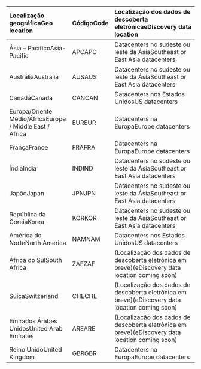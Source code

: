 
|<span data-ttu-id="db24c-101">**Localização geográfica**</span><span class="sxs-lookup"><span data-stu-id="db24c-101">**Geo location**</span></span>             |<span data-ttu-id="db24c-102">**Código**</span><span class="sxs-lookup"><span data-stu-id="db24c-102">**Code**</span></span>|<span data-ttu-id="db24c-103">**Localização dos dados de descoberta eletrônica**</span><span class="sxs-lookup"><span data-stu-id="db24c-103">**eDiscovery data location**</span></span>      |
|:----------------------------|:-------|:---------------------------------|
|<span data-ttu-id="db24c-104">Ásia – Pacífico</span><span class="sxs-lookup"><span data-stu-id="db24c-104">Asia-Pacific</span></span>                 |<span data-ttu-id="db24c-105">APC</span><span class="sxs-lookup"><span data-stu-id="db24c-105">APC</span></span>     |<span data-ttu-id="db24c-106">Datacenters no sudeste ou leste da Ásia</span><span class="sxs-lookup"><span data-stu-id="db24c-106">Southeast or East Asia datacenters</span></span>|
|<span data-ttu-id="db24c-107">Austrália</span><span class="sxs-lookup"><span data-stu-id="db24c-107">Australia</span></span>                    |<span data-ttu-id="db24c-108">AUS</span><span class="sxs-lookup"><span data-stu-id="db24c-108">AUS</span></span>     |<span data-ttu-id="db24c-109">Datacenters no sudeste ou leste da Ásia</span><span class="sxs-lookup"><span data-stu-id="db24c-109">Southeast or East Asia datacenters</span></span>|
|<span data-ttu-id="db24c-110">Canadá</span><span class="sxs-lookup"><span data-stu-id="db24c-110">Canada</span></span>                       |<span data-ttu-id="db24c-111">CAN</span><span class="sxs-lookup"><span data-stu-id="db24c-111">CAN</span></span>     |<span data-ttu-id="db24c-112">Datacenters nos Estados Unidos</span><span class="sxs-lookup"><span data-stu-id="db24c-112">US datacenters</span></span>                    |
|<span data-ttu-id="db24c-113">Europa/Oriente Médio/África</span><span class="sxs-lookup"><span data-stu-id="db24c-113">Europe / Middle East / Africa</span></span>|<span data-ttu-id="db24c-114">EUR</span><span class="sxs-lookup"><span data-stu-id="db24c-114">EUR</span></span>     |<span data-ttu-id="db24c-115">Datacenters na Europa</span><span class="sxs-lookup"><span data-stu-id="db24c-115">Europe datacenters</span></span>                |
|<span data-ttu-id="db24c-116">França</span><span class="sxs-lookup"><span data-stu-id="db24c-116">France</span></span>                       |<span data-ttu-id="db24c-117">FRA</span><span class="sxs-lookup"><span data-stu-id="db24c-117">FRA</span></span>     |<span data-ttu-id="db24c-118">Datacenters na Europa</span><span class="sxs-lookup"><span data-stu-id="db24c-118">Europe datacenters</span></span>                |
|<span data-ttu-id="db24c-119">Índia</span><span class="sxs-lookup"><span data-stu-id="db24c-119">India</span></span>                        |<span data-ttu-id="db24c-120">IND</span><span class="sxs-lookup"><span data-stu-id="db24c-120">IND</span></span>     |<span data-ttu-id="db24c-121">Datacenters no sudeste ou leste da Ásia</span><span class="sxs-lookup"><span data-stu-id="db24c-121">Southeast or East Asia datacenters</span></span>|
|<span data-ttu-id="db24c-122">Japão</span><span class="sxs-lookup"><span data-stu-id="db24c-122">Japan</span></span>                        |<span data-ttu-id="db24c-123">JPN</span><span class="sxs-lookup"><span data-stu-id="db24c-123">JPN</span></span>     |<span data-ttu-id="db24c-124">Datacenters no sudeste ou leste da Ásia</span><span class="sxs-lookup"><span data-stu-id="db24c-124">Southeast or East Asia datacenters</span></span>|
|<span data-ttu-id="db24c-125">República da Coreia</span><span class="sxs-lookup"><span data-stu-id="db24c-125">Korea</span></span>                        |<span data-ttu-id="db24c-126">KOR</span><span class="sxs-lookup"><span data-stu-id="db24c-126">KOR</span></span>     |<span data-ttu-id="db24c-127">Datacenters no sudeste ou leste da Ásia</span><span class="sxs-lookup"><span data-stu-id="db24c-127">Southeast or East Asia datacenters</span></span>|
|<span data-ttu-id="db24c-128">América do Norte</span><span class="sxs-lookup"><span data-stu-id="db24c-128">North America</span></span>                |<span data-ttu-id="db24c-129">NAM</span><span class="sxs-lookup"><span data-stu-id="db24c-129">NAM</span></span>     |<span data-ttu-id="db24c-130">Datacenters nos Estados Unidos</span><span class="sxs-lookup"><span data-stu-id="db24c-130">US datacenters</span></span>                    |
|<span data-ttu-id="db24c-131">África do Sul</span><span class="sxs-lookup"><span data-stu-id="db24c-131">South Africa</span></span>                 |<span data-ttu-id="db24c-132">ZAF</span><span class="sxs-lookup"><span data-stu-id="db24c-132">ZAF</span></span>     |<span data-ttu-id="db24c-133">(Localização dos dados de descoberta eletrônica em breve)</span><span class="sxs-lookup"><span data-stu-id="db24c-133">(eDiscovery data location coming soon)</span></span>|
|<span data-ttu-id="db24c-134">Suíça</span><span class="sxs-lookup"><span data-stu-id="db24c-134">Switzerland</span></span>                  |<span data-ttu-id="db24c-135">CHE</span><span class="sxs-lookup"><span data-stu-id="db24c-135">CHE</span></span>     |<span data-ttu-id="db24c-136">(Localização dos dados de descoberta eletrônica em breve)</span><span class="sxs-lookup"><span data-stu-id="db24c-136">(eDiscovery data location coming soon)</span></span>|
|<span data-ttu-id="db24c-137">Emirados Árabes Unidos</span><span class="sxs-lookup"><span data-stu-id="db24c-137">United Arab Emirates</span></span>         |<span data-ttu-id="db24c-138">ARE</span><span class="sxs-lookup"><span data-stu-id="db24c-138">ARE</span></span>     |<span data-ttu-id="db24c-139">(Localização dos dados de descoberta eletrônica em breve)</span><span class="sxs-lookup"><span data-stu-id="db24c-139">(eDiscovery data location coming soon)</span></span>|
|<span data-ttu-id="db24c-140">Reino Unido</span><span class="sxs-lookup"><span data-stu-id="db24c-140">United Kingdom</span></span>               |<span data-ttu-id="db24c-141">GBR</span><span class="sxs-lookup"><span data-stu-id="db24c-141">GBR</span></span>     |<span data-ttu-id="db24c-142">Datacenters na Europa</span><span class="sxs-lookup"><span data-stu-id="db24c-142">Europe datacenters</span></span>                |
